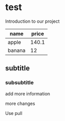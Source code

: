 # test
Introduction to our project

|name|price|
|---|---|
|apple|140.1|
|banana|12|

## subtitle
### subsubtitle
add more information

more changes

Use pull

